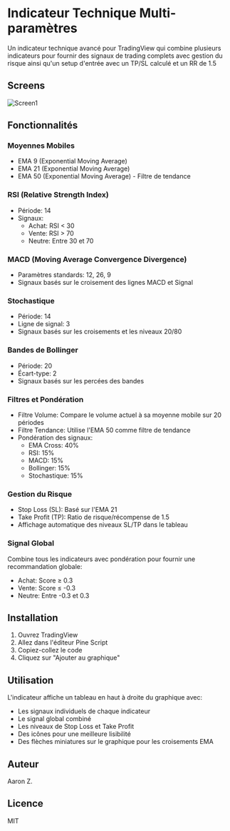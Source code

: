 # Indicateur Technique Multi-paramètres

Un indicateur technique avancé pour TradingView qui combine plusieurs indicateurs pour fournir des signaux de trading complets avec gestion du risque ainsi qu'un setup d'entrée avec un TP/SL calculé et un RR de 1.5

## Screens

![Screen1](https://media.discordapp.net/attachments/1280431720679870475/1378146964344012941/image.png?ex=683b8ae1&is=683a3961&hm=82941ed19a5d168e7d7589b6bab2f1258f13103d3bea08a67d922013812f4eb0&=&format=webp&quality=lossless&width=659&height=503)

## Fonctionnalités

### Moyennes Mobiles

- EMA 9 (Exponential Moving Average)
- EMA 21 (Exponential Moving Average)
- EMA 50 (Exponential Moving Average) - Filtre de tendance

### RSI (Relative Strength Index)

- Période: 14
- Signaux:
  - Achat: RSI < 30
  - Vente: RSI > 70
  - Neutre: Entre 30 et 70

### MACD (Moving Average Convergence Divergence)

- Paramètres standards: 12, 26, 9
- Signaux basés sur le croisement des lignes MACD et Signal

### Stochastique

- Période: 14
- Ligne de signal: 3
- Signaux basés sur les croisements et les niveaux 20/80

### Bandes de Bollinger

- Période: 20
- Écart-type: 2
- Signaux basés sur les percées des bandes

### Filtres et Pondération

- Filtre Volume: Compare le volume actuel à sa moyenne mobile sur 20 périodes
- Filtre Tendance: Utilise l'EMA 50 comme filtre de tendance
- Pondération des signaux:
  - EMA Cross: 40%
  - RSI: 15%
  - MACD: 15%
  - Bollinger: 15%
  - Stochastique: 15%

### Gestion du Risque

- Stop Loss (SL): Basé sur l'EMA 21
- Take Profit (TP): Ratio de risque/récompense de 1.5
- Affichage automatique des niveaux SL/TP dans le tableau

### Signal Global

Combine tous les indicateurs avec pondération pour fournir une recommandation globale:

- Achat: Score ≥ 0.3
- Vente: Score ≤ -0.3
- Neutre: Entre -0.3 et 0.3

## Installation

1. Ouvrez TradingView
2. Allez dans l'éditeur Pine Script
3. Copiez-collez le code
4. Cliquez sur "Ajouter au graphique"

## Utilisation

L'indicateur affiche un tableau en haut à droite du graphique avec:

- Les signaux individuels de chaque indicateur
- Le signal global combiné
- Les niveaux de Stop Loss et Take Profit
- Des icônes pour une meilleure lisibilité
- Des flèches miniatures sur le graphique pour les croisements EMA

## Auteur

Aaron Z.

## Licence

MIT
